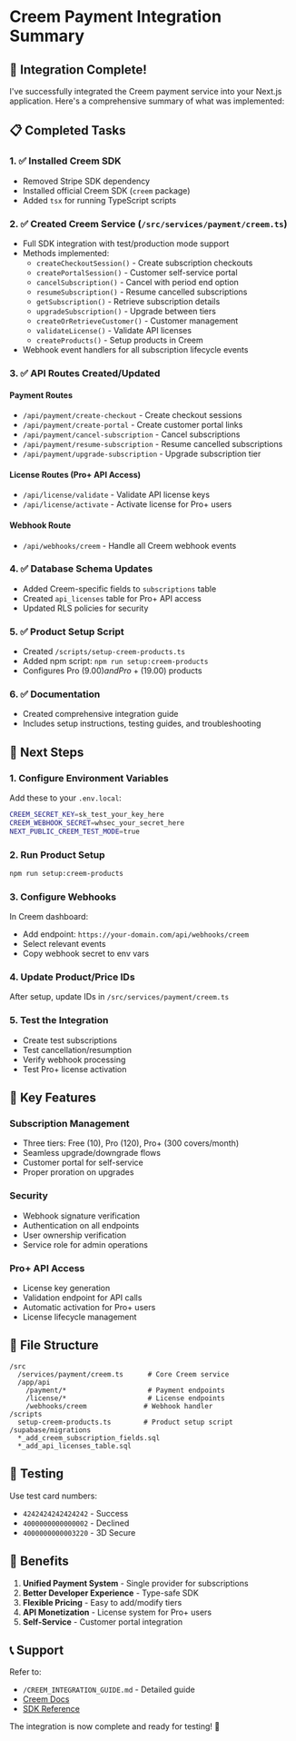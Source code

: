 # Creem Payment Integration Summary

## 🎉 Integration Complete!

I've successfully integrated the Creem payment service into your Next.js application. Here's a comprehensive summary of what was implemented:

## 📋 Completed Tasks

### 1. ✅ Installed Creem SDK
- Removed Stripe SDK dependency
- Installed official Creem SDK (`creem` package)
- Added `tsx` for running TypeScript scripts

### 2. ✅ Created Creem Service (`/src/services/payment/creem.ts`)
- Full SDK integration with test/production mode support
- Methods implemented:
  - `createCheckoutSession()` - Create subscription checkouts
  - `createPortalSession()` - Customer self-service portal
  - `cancelSubscription()` - Cancel with period end option
  - `resumeSubscription()` - Resume cancelled subscriptions
  - `getSubscription()` - Retrieve subscription details
  - `upgradeSubscription()` - Upgrade between tiers
  - `createOrRetrieveCustomer()` - Customer management
  - `validateLicense()` - Validate API licenses
  - `createProducts()` - Setup products in Creem
- Webhook event handlers for all subscription lifecycle events

### 3. ✅ API Routes Created/Updated

#### Payment Routes
- `/api/payment/create-checkout` - Create checkout sessions
- `/api/payment/create-portal` - Create customer portal links
- `/api/payment/cancel-subscription` - Cancel subscriptions
- `/api/payment/resume-subscription` - Resume cancelled subscriptions
- `/api/payment/upgrade-subscription` - Upgrade subscription tier

#### License Routes (Pro+ API Access)
- `/api/license/validate` - Validate API license keys
- `/api/license/activate` - Activate license for Pro+ users

#### Webhook Route
- `/api/webhooks/creem` - Handle all Creem webhook events

### 4. ✅ Database Schema Updates
- Added Creem-specific fields to `subscriptions` table
- Created `api_licenses` table for Pro+ API access
- Updated RLS policies for security

### 5. ✅ Product Setup Script
- Created `/scripts/setup-creem-products.ts`
- Added npm script: `npm run setup:creem-products`
- Configures Pro ($9.00) and Pro+ ($19.00) products

### 6. ✅ Documentation
- Created comprehensive integration guide
- Includes setup instructions, testing guides, and troubleshooting

## 🚀 Next Steps

### 1. Configure Environment Variables
Add these to your `.env.local`:
```bash
CREEM_SECRET_KEY=sk_test_your_key_here
CREEM_WEBHOOK_SECRET=whsec_your_secret_here
NEXT_PUBLIC_CREEM_TEST_MODE=true
```

### 2. Run Product Setup
```bash
npm run setup:creem-products
```

### 3. Configure Webhooks
In Creem dashboard:
- Add endpoint: `https://your-domain.com/api/webhooks/creem`
- Select relevant events
- Copy webhook secret to env vars

### 4. Update Product/Price IDs
After setup, update IDs in `/src/services/payment/creem.ts`

### 5. Test the Integration
- Create test subscriptions
- Test cancellation/resumption
- Verify webhook processing
- Test Pro+ license activation

## 🔧 Key Features

### Subscription Management
- Three tiers: Free (10), Pro (120), Pro+ (300 covers/month)
- Seamless upgrade/downgrade flows
- Customer portal for self-service
- Proper proration on upgrades

### Security
- Webhook signature verification
- Authentication on all endpoints
- User ownership verification
- Service role for admin operations

### Pro+ API Access
- License key generation
- Validation endpoint for API calls
- Automatic activation for Pro+ users
- License lifecycle management

## 📁 File Structure
```
/src
  /services/payment/creem.ts      # Core Creem service
  /app/api
    /payment/*                    # Payment endpoints
    /license/*                    # License endpoints
    /webhooks/creem              # Webhook handler
/scripts
  setup-creem-products.ts        # Product setup script
/supabase/migrations
  *_add_creem_subscription_fields.sql
  *_add_api_licenses_table.sql
```

## 🧪 Testing

Use test card numbers:
- `4242424242424242` - Success
- `4000000000000002` - Declined
- `4000000000003220` - 3D Secure

## 🎯 Benefits

1. **Unified Payment System** - Single provider for subscriptions
2. **Better Developer Experience** - Type-safe SDK
3. **Flexible Pricing** - Easy to add/modify tiers
4. **API Monetization** - License system for Pro+ users
5. **Self-Service** - Customer portal integration

## 📞 Support

Refer to:
- `/CREEM_INTEGRATION_GUIDE.md` - Detailed guide
- [Creem Docs](https://docs.creem.io)
- [SDK Reference](https://github.com/armitage-labs/creem-sdk)

The integration is now complete and ready for testing! 🎉